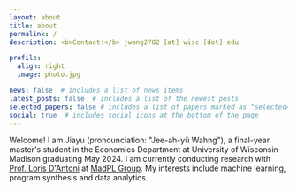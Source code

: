 ```yaml
---
layout: about
title: about
permalink: /
description: <b>Contact:</b> jwang2782 [at] wisc [dot] edu

profile:
  align: right
  image: photo.jpg

news: false  # includes a list of news items
latest_posts: false  # includes a list of the newest posts
selected_papers: false # includes a list of papers marked as "selected={true}"
social: true  # includes social icons at the bottom of the page
---
```

Welcome! I am Jiayu (pronounciation: "Jee-ah-yü Wahng"), a final-year master's student in the Economics Department at University of Wisconsin-Madison graduating May 2024. I am currently conducting research with [Prof. Loris D'Antoni](https://pages.cs.wisc.edu/~loris/) at [MadPL Group](https://madpl.cs.wisc.edu/). My interests include machine learning, program synthesis and data analytics.

